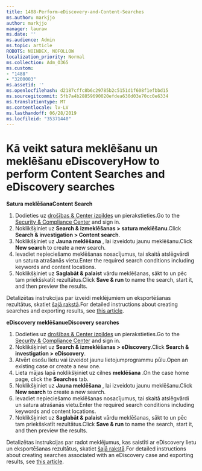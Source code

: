 ```yaml
---
title: 1488-Perform-eDiscovery-and-Content-Searches
ms.author: markjjo
author: markjjo
manager: lauraw
ms.date: ''
ms.audience: Admin
ms.topic: article
ROBOTS: NOINDEX, NOFOLLOW
localization_priority: Normal
ms.collection: Adm_O365
ms.custom:
- "1488"
- "3200003"
ms.assetid: ''
ms.openlocfilehash: d2187cffc8b6c29785b2c5151d1f608f1efbbd15
ms.sourcegitcommit: 5fb7a4b28859690020efdea630d03e70cc0e6334
ms.translationtype: MT
ms.contentlocale: lv-LV
ms.lasthandoff: 06/28/2019
ms.locfileid: "35371440"
---
```

# <a name="how-to-perform-content-searches-and-ediscovery-searches"></a><span data-ttu-id="2c5de-102">Kā veikt satura meklēšanu un meklēšanu eDiscovery</span><span class="sxs-lookup"><span data-stu-id="2c5de-102">How to perform Content Searches and eDiscovery searches</span></span>

<span data-ttu-id="2c5de-103">**Satura meklēšana**</span><span class="sxs-lookup"><span data-stu-id="2c5de-103">**Content Search**</span></span>

1. <span data-ttu-id="2c5de-104">Dodieties uz [drošības & Center izpildes](https://protection.office.com) un pierakstieties.</span><span class="sxs-lookup"><span data-stu-id="2c5de-104">Go to the [Security & Compliance Center](https://protection.office.com) and sign in.</span></span>
2. <span data-ttu-id="2c5de-105">Noklikšķiniet uz **Search & izmeklēšanas > satura meklēšanu**.</span><span class="sxs-lookup"><span data-stu-id="2c5de-105">Click **Search & investigation > Content search**.</span></span>
3. <span data-ttu-id="2c5de-106">Noklikšķiniet uz **Jauna meklēšana** , lai izveidotu jaunu meklēšanu.</span><span class="sxs-lookup"><span data-stu-id="2c5de-106">Click **New search** to create a new search.</span></span>
4. <span data-ttu-id="2c5de-107">Ievadiet nepieciešamo meklēšanas nosacījumus, tai skaitā atslēgvārdi un satura atrašanās vietu.</span><span class="sxs-lookup"><span data-stu-id="2c5de-107">Enter the required search conditions including keywords and content locations.</span></span>  
5. <span data-ttu-id="2c5de-108">Noklikšķiniet uz **Saglabāt & palaist** vārdu meklēšanas, sākt to un pēc tam priekšskatīt rezultātus.</span><span class="sxs-lookup"><span data-stu-id="2c5de-108">Click **Save & run** to name the search, start it, and then preview the results.</span></span>

<span data-ttu-id="2c5de-109">Detalizētas instrukcijas par izveidi meklējumiem un eksportēšanas rezultātus, skatiet [šajā rakstā](https://docs.microsoft.com/office365/securitycompliance/content-search).</span><span class="sxs-lookup"><span data-stu-id="2c5de-109">For detailed instructions about creating searches and exporting results, see [this article](https://docs.microsoft.com/office365/securitycompliance/content-search).</span></span>

<span data-ttu-id="2c5de-110">**eDiscovery meklēšanu**</span><span class="sxs-lookup"><span data-stu-id="2c5de-110">**eDiscovery searches**</span></span>

1. <span data-ttu-id="2c5de-111">Dodieties uz [drošības & Center izpildes](https://protection.office.com) un pierakstieties.</span><span class="sxs-lookup"><span data-stu-id="2c5de-111">Go to the [Security & Compliance Center](https://protection.office.com) and sign in.</span></span>
2. <span data-ttu-id="2c5de-112">Noklikšķiniet uz **Search & izmeklēšanas > eDiscovery**.</span><span class="sxs-lookup"><span data-stu-id="2c5de-112">Click **Search & investigation > eDiscovery**.</span></span>
3. <span data-ttu-id="2c5de-113">Atvērt esošu lietu vai izveidot jaunu lietojumprogrammu pūlu.</span><span class="sxs-lookup"><span data-stu-id="2c5de-113">Open an existing case or create a new one.</span></span>
4. <span data-ttu-id="2c5de-114">Lieta mājas lapā noklikšķiniet uz cilnes **meklēšana** .</span><span class="sxs-lookup"><span data-stu-id="2c5de-114">On the case home page, click the **Searches** tab.</span></span>  
5. <span data-ttu-id="2c5de-115">Noklikšķiniet uz **Jauna meklēšana** , lai izveidotu jaunu meklēšanu.</span><span class="sxs-lookup"><span data-stu-id="2c5de-115">Click **New search** to create a new search.</span></span>
6. <span data-ttu-id="2c5de-116">Ievadiet nepieciešamo meklēšanas nosacījumus, tai skaitā atslēgvārdi un satura atrašanās vietu.</span><span class="sxs-lookup"><span data-stu-id="2c5de-116">Enter the required search conditions including keywords and content locations.</span></span>  
7. <span data-ttu-id="2c5de-117">Noklikšķiniet uz **Saglabāt & palaist** vārdu meklēšanas, sākt to un pēc tam priekšskatīt rezultātus.</span><span class="sxs-lookup"><span data-stu-id="2c5de-117">Click **Save & run** to name the search, start it, and then preview the results.</span></span>

<span data-ttu-id="2c5de-118">Detalizētas instrukcijas par radot meklējumus, kas saistīti ar eDiscovery lietu un eksportēšanas rezultātus, skatiet [šajā rakstā](https://docs.microsoft.com/office365/securitycompliance/ediscovery-cases).</span><span class="sxs-lookup"><span data-stu-id="2c5de-118">For detailed instructions about creating searches associated with an eDiscovery case and exporting results, see [this article](https://docs.microsoft.com/office365/securitycompliance/ediscovery-cases).</span></span>